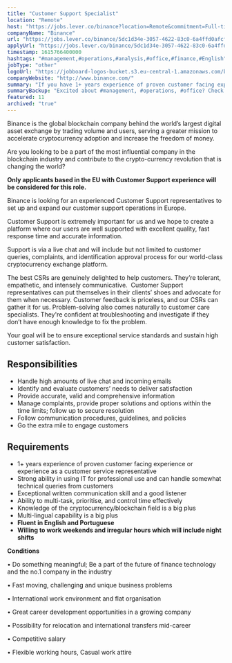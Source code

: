 ```yaml
---
title: "Customer Support Specialist"
location: "Remote"
host: "https://jobs.lever.co/binance?location=Remote&commitment=Full-time%3A%20Remote"
companyName: "Binance"
url: "https://jobs.lever.co/binance/5dc1d34e-3057-4622-83c0-6a4ffd0afcf6"
applyUrl: "https://jobs.lever.co/binance/5dc1d34e-3057-4622-83c0-6a4ffd0afcf6/apply"
timestamp: 1615766400000
hashtags: "#management,#operations,#analysis,#office,#finance,#English"
jobType: "other"
logoUrl: "https://jobboard-logos-bucket.s3.eu-central-1.amazonaws.com/binance"
companyWebsite: "http://www.binance.com/"
summary: "If you have 1+ years experience of proven customer facing experience or experience as a customer service representative, Binance is looking for someone with your knowledge."
summaryBackup: "Excited about #management, #operations, #office? Check out this job post!"
featured: 11
archived: "true"
---
```


Binance is the global blockchain company behind the world’s largest digital asset exchange by trading volume and users, serving a greater mission to accelerate cryptocurrency adoption and increase the freedom of money.

Are you looking to be a part of the most influential company in the blockchain industry and contribute to the crypto-currency revolution that is changing the world?

**Only applicants based in the EU with Customer Support experience will be considered for this role.**

Binance is looking for an experienced Customer Support representatives to set up and expand our customer support operations in Europe.

Customer Support is extremely important for us and we hope to create a platform where our users are well supported with excellent quality, fast response time and accurate information.

Support is via a live chat and will include but not limited to customer queries, complaints, and identification approval process for our world-class cryptocurrency exchange platform.

The best CSRs are genuinely delighted to help customers. They’re tolerant, empathetic, and intensely communicative.  Customer Support representatives can put themselves in their clients’ shoes and advocate for them when necessary. Customer feedback is priceless, and our CSRs can gather it for us. Problem-solving also comes naturally to customer care specialists. They're confident at troubleshooting and investigate if they don’t have enough knowledge to fix the problem.

Your goal will be to ensure exceptional service standards and sustain high customer satisfaction.

## Responsibilities

*   Handle high amounts of live chat and incoming emails
*   Identify and evaluate customers’ needs to deliver satisfaction
*   Provide accurate, valid and comprehensive information 
*   Manage complaints, provide proper solutions and options within the time limits; follow up to secure resolution
*   Follow communication procedures, guidelines, and policies
*   Go the extra mile to engage customers

## Requirements

*   1+ years experience of proven customer facing experience or experience as a customer service representative
*   Strong ability in using IT for professional use and can handle somewhat technical queries from customers
*   Exceptional written communication skill and a good listener
*   Ability to multi-task, prioritise, and control time effectively
*   Knowledge of the cryptocurrency/blockchain field is a big plus
*   Multi-lingual capability is a big plus
*   **Fluent in English and Portuguese**
*   **Willing to work weekends and irregular hours which will include night shifts**

**Conditions**

• Do something meaningful; Be a part of the future of finance technology and the no.1 company in the industry

• Fast moving, challenging and unique business problems

• International work environment and flat organisation

• Great career development opportunities in a growing company

• Possibility for relocation and international transfers mid-career

• Competitive salary

• Flexible working hours, Casual work attire
